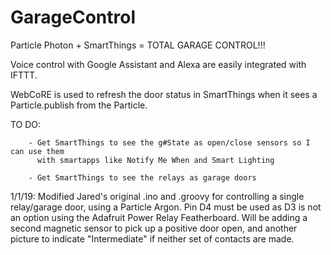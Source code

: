 # GarageControl
Particle Photon + SmartThings = TOTAL GARAGE CONTROL!!!

Voice control with Google Assistant and Alexa are easily integrated with IFTTT.

WebCoRE is used to refresh the door status in SmartThings when
it sees a Particle.publish from the Particle.

TO DO:  

        - Get SmartThings to see the g#State as open/close sensors so I can use them
          with smartapps like Notify Me When and Smart Lighting

        - Get SmartThings to see the relays as garage doors

1/1/19: Modified Jared's original .ino and .groovy for controlling a single relay/garage door, using a Particle Argon. 
        Pin D4 must be used as D3 is not an option using the Adafruit Power Relay Featherboard.
        Will be adding a second magnetic sensor to pick up a positive door open, and another picture to indicate "Intermediate" 
        if neither set of contacts are made. 
